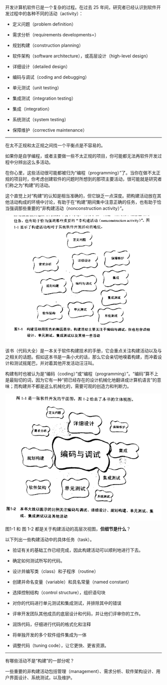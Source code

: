 
开发计算机软件已是一个复杂的过程。在过去 25 年间，研究者已经认识到软件开发过程中的各种不同的活动（activity）：

- 定义问题（problem definition）

- 需求分析（requirements developments=）

- 规划构建（construction planning）

- 软件架构（software architecture），或高层设计（high-level design）

- 详细设计（detailed design）

- 编码与调试（coding and debugging）

- 单元测试（unit testing）

- 集成测试（integration testing）

- 集成（integration）

- 系统测试（system testing）

- 保障维护（corrective maintenance）


----

在太不正规和太正规之间找一个平衡点是不容易的。

如果你是自学编程，或者主要做一些不太正规的项目，你可能都无法再软件开发过程中分辨出这么多活动。

在你心里，这些活动很可能都被归为“编程（programming）”了。当你在做不太正规的项目时，你考虑创建软件的问题时所想到的那项主要活动，很可能就是研究者们称之为“构建”的活动。

这个直觉上对“构建”的认知是相当准确的，但它缺乏一点深度。把构建活动放在其他活动构成的环境中讨论，有助于在“构建”期间集中注意正确的任务，也有助于恰当强调那些重要的“非构建活动（nonconstruction activity）”。



![图1-1-软件开发平面图](images/a1.png)



该书（代码大全）是一本关于软件构建技术的手册，它会重点关注构建活动以及与之相关的话题。假如这本书是一条小犬的话，那么它会亲切地嗅着构建，而冲着设计和测试摇尾巴，并对着其他开发活动汪汪叫。


构建有时也被认为是“编码（coding）”或“编程（programming）”。“编码”算不上是最贴切的词，因为它有一种“把已经存在的设计机械化地翻译成计算机语言”的意味；而构建并不都是这么机械化的，需要可观的创造力和判断力。



![图1-2-本书的立体视图](images/a2.png)


图1-1 和 图 1-2 都是关于构建活动的高层次视图，**但细节是什么**？

以下列出一些构建活动中的具体任务（task）。


- 验证有关的基础工作已经完成，因此构建活动可以顺利地进行下去。

- 确定如何测试所写的代码。

- 设计并编写类（class）和子程序（routine）

- 创建并命名变量（variable）和具名常量（named constant）

- 选择控制结构（control structure），组织语句块

- 对你的代码进行单元测试和集成测试，并排除其中的错误

- 评审开发团队其他成员的底层设计和代码，并让他们评审你的工作。

- 润饰代码，仔细进行代码的格式化和注释

- 将单独开发的多个软件组件集成为一体

- 调整代码（tuning code），让它更快、更省资源。


----


有哪些活动不是“构建”的一部分呢？

一些重要的非构建活动包括管理（management）、需求分析、软件架构设计、用户界面设计、系统测试，以及维护。


